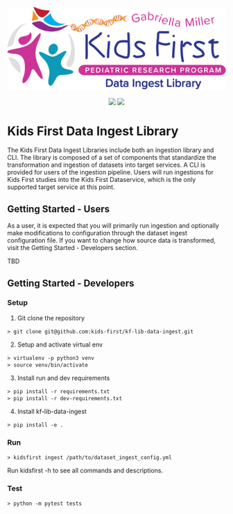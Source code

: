 <p align="center">
  <img src="docs/img/kf-data-ingest.png">
</p>
<p align="center">
  <a href="https://github.com/kids-first/kf-lib-data-ingest/blob/master/LICENSE"><img src="https://img.shields.io/github/license/kids-first/kf-lib-data-ingest.svg?style=for-the-badge"></a>
  <a href="https://circleci.com/gh/kids-first/kf-lib-data-ingest"><img src="https://img.shields.io/circleci/project/github/kids-first/kf-lib-data-ingest.svg?style=for-the-badge"></a>
</p>

Kids First Data Ingest Library
================================


The Kids First Data Ingest Libraries include both an ingestion library and CLI. The library is composed of a set of components that standardize the transformation and ingestion of datasets into target services. A CLI is provided for users of the ingestion pipeline. Users will run ingestions for Kids First studies into the Kids First Dataservice, which is the only supported target service at this point.

## Getting Started - Users
As a user, it is expected that you will primarily run ingestion and optionally make modifications to configuration through the dataset ingest configuration file. If you want to change how source data is transformed, visit the Getting Started - Developers section.

TBD

## Getting Started - Developers

### Setup
1. Git clone the repository
```
> git clone git@github.com:kids-first/kf-lib-data-ingest.git
```
2. Setup and activate virtual env
```
> virtualenv -p python3 venv
> source venv/bin/activate
```
3. Install run and dev requirements
```
> pip install -r requirements.txt
> pip install -r dev-requirements.txt
```
4. Install kf-lib-data-ingest
```
> pip install -e .
```

### Run
```
> kidsfirst ingest /path/to/dataset_ingest_config.yml
```
Run kidsfirst -h to see all commands and descriptions.

### Test
```
> python -m pytest tests
```
